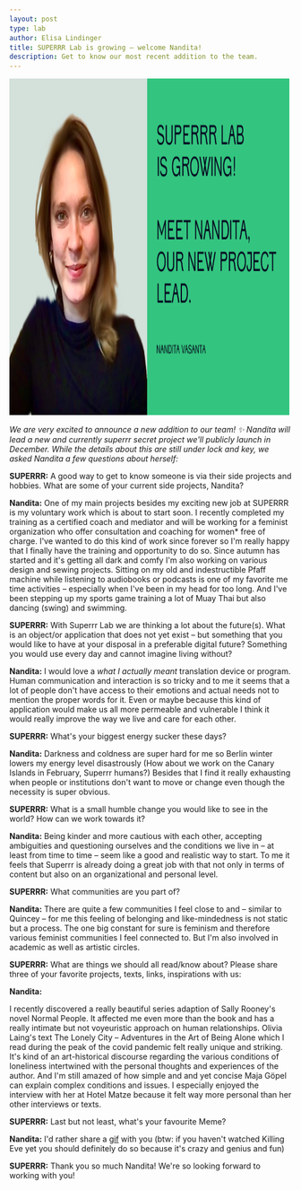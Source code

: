 ```yaml
---
layout: post
type: lab
author: Elisa Lindinger
title: SUPERRR Lab is growing – welcome Nandita!
description: Get to know our most recent addition to the team. 
---
```


<img src="/assets/img/blog/nandita.png" alt="Portrait of Nandita" width="500" height="600">
<p><em>We are very excited to announce a new addition to our team! ✨ Nandita will lead a new and currently superrr secret project we'll publicly launch in December. While the details about this are still under lock and key, we asked Nandita a few questions about herself:</em></p>

<p><b>SUPERRR:</b> A good way to get to know someone is via their side projects and hobbies. What are some of your current side projects, Nandita?</p>
<p><b>Nandita:</b> One of my main projects besides my exciting new job at SUPERRR is my voluntary work which is about to start soon. I recently completed my training as a certified coach and mediator and will be working for a feminist organization who offer consultation and coaching for women* free of charge. I've wanted to do this kind of work since forever so I'm really happy that I finally have the training and opportunity to do so. Since autumn has started and it's getting all dark and comfy I'm also working on various design and sewing projects. Sitting on my old and indestructible Pfaff machine while listening to audiobooks or podcasts is one of my favorite me time activities – especially when I've been in my head for too long. And I've been stepping up my sports game training a lot of Muay Thai but also dancing (swing) and swimming. </p>

<p><b>SUPERRR:</b> With Superrr Lab we are thinking a lot about the future(s). What is an object/or application that does not yet exist – but something that you would like to have at your disposal in a preferable digital future?
Something you would use every day and cannot imagine living without?
</p>
<p><b>Nandita:</b> I would love a <i>what I actually meant</i> translation device or program. Human communication and interaction is so tricky and to me it seems that a lot of people don't have access to their emotions and actual needs not to mention the proper words for it. Even or maybe because this kind of application would make us all more permeable and vulnerable I think it would really improve the way we live and care for each other.</p>
  
<p><b>SUPERRR:</b> What's your biggest energy sucker these days?</p>

<p><b>Nandita:</b> Darkness and coldness are super hard for me so Berlin winter lowers my energy level disastrously (How about we work on the Canary Islands in February, Superrr humans?) Besides that I find it really exhausting when people or institutions don't want to move or change even though the necessity is super obvious. </p>

<p><b>SUPERRR:</b> What is a small humble change you would like to see in the world? How can we work towards it?</p>

<p><b>Nandita:</b> Being kinder and more cautious with each other, accepting ambiguities and questioning ourselves and the conditions we live in – at least from time to time – seem like a good and realistic way to start. To me it feels that Superrr is already doing a great job with that not only in terms of content but also on an organizational and personal level. </p>

<p><b>SUPERRR:</b> What communities are you part of?</p>

<p><b>Nandita:</b> There are quite a few communities I feel close to and – similar to Quincey – for me this feeling of belonging and like-mindedness is not static but a process. The one big constant for sure is feminism and therefore various feminist communities I feel connected to. But I'm also involved in academic as well as artistic circles. </p>

<p><b>SUPERRR:</b> What are things we should all read/know about? Please share three of your favorite projects, texts, links, inspirations with us:</p>

<p><b>Nandita:</b> 
<p>I recently discovered a really beautiful series adaption of Sally Rooney's novel Normal People. It affected me even more than the book and has a really intimate but not voyeuristic approach on human relationships. Olivia Laing's text The Lonely City – Adventures in the Art of Being Alone which I read during the peak of the covid pandemic felt really unique and striking. It's kind of an art-historical discourse regarding the various conditions of loneliness intertwined with the personal thoughts and experiences of the author. And I'm still amazed of how simple and and yet concise Maja Göpel can explain complex conditions and issues. I especially enjoyed the interview with her at Hotel Matze because it felt way more personal than her other interviews or texts. </p>

<p><b>SUPERRR:</b> Last but not least, what's your favourite Meme?</p>
<p><b>Nandita:</b> I'd rather share a <a href="https://tenor.com/view/jodie-comer-yes-nailed-it-cheering-killing-eve-gif-17295762">gif</a> with you (btw: if you haven't watched Killing Eve yet you should definitely do so because it's crazy and genius and fun)</p>

<p><b>SUPERRR:</b> Thank you so much Nandita! We're so looking forward to working with you!</p>
